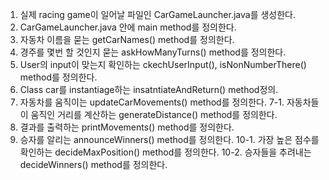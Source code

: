 1. 실제 racing game이 일어날 파일인 CarGameLauncher.java를 생성한다.
2. CarGameLauncher.java 안에 main method를 정의한다.
3. 자동차 이름을 묻는 getCarNames() method를 정의한다.
4. 경주를 몇번 할 것인지 묻는 askHowManyTurns() method를 정의한다.
5. User의 input이 맞는지 확인하는 ckechUserInput(), isNonNumberThere() method를 정의한다.
6. Class car를 instantiage하는 insatntiateAndReturn() method정의.
7. 자동차를 움직이는 updateCarMovements() method를 정의한다.
7-1. 자동차들이 움직인 거리를 계산하는 generateDistance() method를 정의한다.
8. 결과를 출력하는 printMovements() method를 정의한다.
10. 승자를 알리는 announceWinners() method를 정의한다.
10-1. 가장 높은 점수를 확인하는 decideMaxPosition() method를 정의한다.
10-2. 승자들을 추려내는 decideWinners() method를 정의한다.